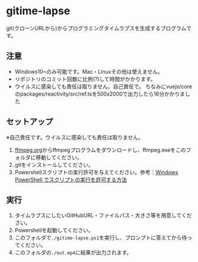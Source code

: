 # gitime-lapse
git(クローンURLから)からプログラミングタイムラプスを生成するプログラムです。
## 注意
- Windows10~のみ可能です。Mac・Linuxその他は使えません。
- リポジトリのコミット回数に比例(?)して時間がかかります。
- ウイルスに感染しても責任は取りません。自己責任で。
ちなみにvuejs/coreのpackages/reactivity/src/ref.tsを500x2000で出力したら16分かかりました
## セットアップ
※自己責任です。ウイルスに感染しても責任は取りません。
1. [ffmpeg.org](https://ffmpeg.org/)からffmpegプログラムをダウンロードし、ffmpeg.exeをこのフォルダに移動してください。
2. gitをインストールしてください。
3. Powershellスクリプトの実行許可を与えてください。参考：[Windows PowerShell でスクリプトの実行を許可する方法](https://denno-sekai.com/windows-powershell-executionpolicy/)
## 実行
1. タイムラプスにしたいGitHubURL・ファイルパス・大きさ等を用意してください。
2. Powershellを起動してください。
3. このフォルダで`./gitime-lapse.ps1`を実行し、プロンプトに答えてから待ってください。
4. このフォルダの`./out.mp4`に結果が出力されます。